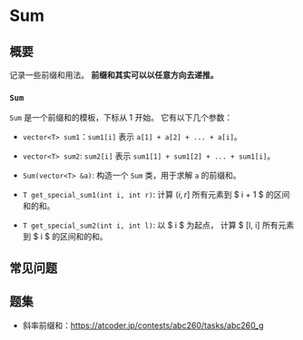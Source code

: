 # Sum

## 概要
记录一些前缀和用法。
**前缀和其实可以以任意方向去递推。**
### `Sum`
`Sum` 是一个前缀和的模板，下标从 1 开始。 它有以下几个参数：
- `vector<T> sum1`：`sum1[i]` 表示 `a[1] + a[2] + ... + a[i]`。
- `vector<T> sum2`: `sum2[i]` 表示 `sum1[1] + sum1[2] + ... + sum1[i]`。

- `Sum(vector<T> &a)`: 构造一个 `Sum` 类，用于求解 `a` 的前缀和。
- `T get_special_sum1(int i, int r)`: 计算 $(i, r]$ 所有元素到 $ i + 1 $ 的区间和的和。
- `T get_special_sum2(int i, int l)`: 以 $ i $ 为起点， 计算 $ [l, i] 所有元素到 $ i $ 的区间和的和。

## 常见问题

## 题集
- 斜率前缀和：https://atcoder.jp/contests/abc260/tasks/abc260_g